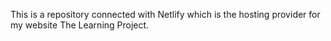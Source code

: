 This is a repository connected with Netlify which is the hosting provider for my website The Learning Project. 